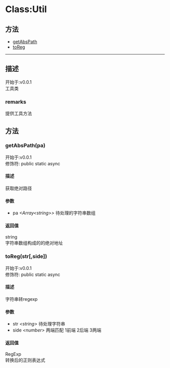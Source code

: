 # Class:Util
## 方法
+ [getAbsPath](#METHOD_getAbsPath)
+ [toReg](#METHOD_toReg)
  
---
## 描述
<font class="since">开始于:v0.0.1</font>  
工具类  
### remarks
提供工具方法  
## 方法
### <a id="METHOD_getAbsPath">getAbsPath(pa)</a>
<font class="since">开始于:v0.0.1</font>  
修饰符: <font class="modifier">public  static  async</font>  
#### 描述
获取绝对路径  
#### 参数
+ pa *&lt;<font class='datatype'>Array&lt;string&gt;</font>&gt;*    待处理的字符串数组
  
#### 返回值
<font class='datatype'>string</font>  
字符串数组构成的的绝对地址  
### <a id="METHOD_toReg">toReg(str[,side])</a>
<font class="since">开始于:v0.0.1</font>  
修饰符: <font class="modifier">public  static  async</font>  
#### 描述
字符串转regexp  
#### 参数
+ str *&lt;<font class='datatype'>string</font>&gt;*       待处理字符串
+ side *&lt;<font class='datatype'>number</font>&gt;*      两端匹配 1前端 2后端 3两端
  
#### 返回值
<font class='datatype'>RegExp</font>  
转换后的正则表达式  
